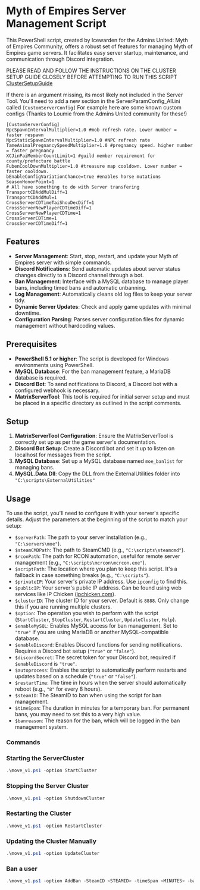 # Myth of Empires Server Management Script

This PowerShell script, created by Icewarden for the Admins United: Myth of Empires Community, offers a robust set of features for managing Myth of Empires game servers. It facilitates easy server startup, maintenance, and communication through Discord integration. 

PLEASE READ AND FOLLOW THE INSTRUCTIONS ON THE CLUSTER SETUP GUIDE CLOSELY BEFORE ATTEMPTING TO RUN THIS SCRIPT
[ClusterSetupGuide](https://steamcommunity.com/sharedfiles/filedetails/?id=3165697002)

If there is an argument missing, its most likely not included in the Server Tool. You'll need to add a new section in the ServerParamConfig_All.ini called ```[CustomServerConfig]```
For example here are some known custom configs (Thanks to Loumie from the Admins United community for these!)

```
[CustomServerConfig]
NpcSpawnIntervalMultiplier=1.0 #mob refresh rate. Lower number = faster respawn
NpcStaticSpawnIntervalMultiplier=1.0 #NPC refresh rate
TameAnimalPregnancySpeedMultiplier=1.0 #pregnancy speed. higher number = faster pregnancy
XCJinPaiMemberCountLimit=1 #guild member requirement for county/prefecture battle
FubenCoolDownMultiplier=1.0 #treasure map cooldown. Lower number = faster cooldown.
bEnableConfigVariationChance=true #enables horse mutations
SeasonHonorPoint=1
# All have something to do with Server transfering
TransportCDAddMulDiff=1
TransportCDAddMul=1
CrossServerCDTimeTaiShouDecDiff=1
CrossServerNewPlayerCDTimeDiff=1
CrossServerNewPlayerCDTime=1
CrossServerCDTime=1
CrossServerCDTimeDiff=1
```

## Features

- **Server Management**: Start, stop, restart, and update your Myth of Empires server with simple commands.
- **Discord Notifications**: Send automatic updates about server status changes directly to a Discord channel through a bot.
- **Ban Management**: Interface with a MySQL database to manage player bans, including timed bans and automatic unbanning.
- **Log Management**: Automatically cleans old log files to keep your server tidy.
- **Dynamic Server Updates**: Check and apply game updates with minimal downtime.
- **Configuration Parsing**: Parses server configuration files for dynamic management without hardcoding values.

## Prerequisites

- **PowerShell 5.1 or higher**: The script is developed for Windows environments using PowerShell.
- **MySQL Database**: For the ban management feature, a MariaDB database is required.
- **Discord Bot**: To send notifications to Discord, a Discord bot with a configured webhook is necessary.
- **MatrixServerTool**: This tool is required for initial server setup and must be placed in a specific directory as outlined in the script comments.

## Setup

1. **MatrixServerTool Configuration**: Ensure the MatrixServerTool is correctly set up as per the game server's documentation.
2. **Discord Bot Setup**: Create a Discord bot and set it up to listen on localhost for messages from the script.
3. **MySQL Database**: Set up a MySQL database named `moe_banlist` for managing bans.
4. **MySQL.Data.Dll**: Copy the DLL from the ExternalUtilities folder into `"C:\scripts\ExternalUtilities"`

## Usage

To use the script, you'll need to configure it with your server's specific details. Adjust the parameters at the beginning of the script to match your setup:

- `$serverPath`: The path to your server installation (e.g., `"C:\servers\moe"`).
- `$steamCMDPath`: The path to SteamCMD (e.g., `"C:\scripts\steamcmd"`).
- `$rconPath`: The path for RCON automation, useful for remote server management (e.g., `"C:\scripts\mcrcon\mcrcon.exe"`).
- `$scriptPath`: The location where you plan to keep this script. It's a fallback in case something breaks (e.g., `"C:\scripts"`).
- `$privateIP`: Your server's private IP address. Use `ipconfig` to find this.
- `$publicIP`: Your server's public IP address. Can be found using web services like IP Chicken ([ipchicken.com](https://ipchicken.com)).
- `$clusterID`: The cluster ID for your server. Default is `8888`. Only change this if you are running multiple clusters.
- `$option`: The operation you wish to perform with the script (`StartCluster`, `StopCluster`, `RestartCluster`, `UpdateCluster`, `Help`).
- `$enableMySQL`: Enables MySQL access for ban management. Set to `"true"` if you are using MariaDB or another MySQL-compatible database.
- `$enableDiscord`: Enables Discord functions for sending notifications. Requires a Discord bot setup (`"true"` or `"false"`).
- `$discordSecret`: The secret token for your Discord bot, required if `$enableDiscord` is `"true"`.
- `$autoprocess`: Enables the script to automatically perform restarts and updates based on a schedule (`"true"` or `"false"`).
- `$restartTime`: The time in hours when the server should automatically reboot (e.g., `"8"` for every 8 hours).
- `$steamID`: The SteamID to ban when using the script for ban management.
- `$timeSpan`: The duration in minutes for a temporary ban. For permanent bans, you may need to set this to a very high value.
- `$banreason`: The reason for the ban, which will be logged in the ban management system.

### Commands

### Starting the ServerCluster

```powershell
.\move_v1.ps1 -option StartCluster
```

### Stopping the Server Cluster
```powershell
.\move_v1.ps1 -option ShutdownCluster
```

### Restarting the Cluster
```powershell
.\move_v1.ps1 -option RestartCluster
```

### Updating the Cluster Manually
```powershell
.\move_v1.ps1 -option UpdateCluster
```

### Ban a user
```powershell
.\move_v1.ps1 -option AddBan -SteamID <STEAMID> -timeSpan <MINUTES> -banReason <REASON>
```